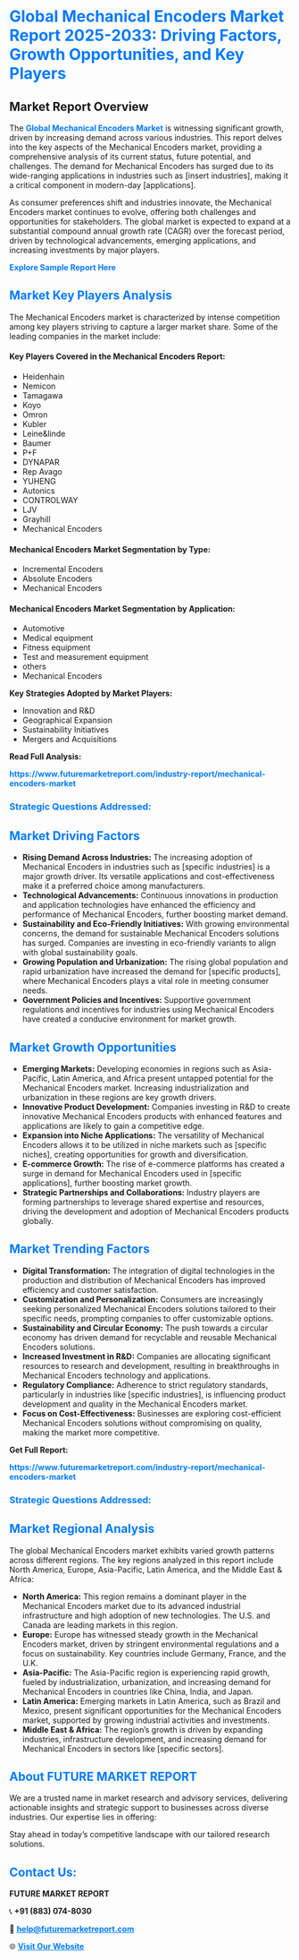 <h1 style="color: #007BFF;">Global Mechanical Encoders Market Report 2025-2033: Driving Factors, Growth Opportunities, and Key Players</h1>

<section id="overview">
<h2>Market Report Overview</h2>
<p>The <a href="https://www.futuremarketreport.com/industry-report/mechanical-encoders-market" style="color: #007BFF; text-decoration: none;"><strong>Global Mechanical Encoders Market</strong></a> is witnessing significant growth, driven by increasing demand across various industries. This report delves into the key aspects of the Mechanical Encoders market, providing a comprehensive analysis of its current status, future potential, and challenges. The demand for Mechanical Encoders has surged due to its wide-ranging applications in industries such as [insert industries], making it a critical component in modern-day [applications].</p>
<p>As consumer preferences shift and industries innovate, the Mechanical Encoders market continues to evolve, offering both challenges and opportunities for stakeholders. The global market is expected to expand at a substantial compound annual growth rate (CAGR) over the forecast period, driven by technological advancements, emerging applications, and increasing investments by major players.</p>
</section>

<section id="overview">
<p><a href="https://www.futuremarketreport.com/request-sample/reportId=110424" style="color: #007BFF; text-decoration: none;"><strong>Explore Sample Report Here</strong></a></p>
</section>

<section id="key-players">
<h2 style="color: #007BFF;">Market Key Players Analysis</h2>
<p>The Mechanical Encoders market is characterized by intense competition among key players striving to capture a larger market share. Some of the leading companies in the market include:</p>
<h4>Key Players Covered in the Mechanical Encoders Report:</h4>
<ul><li>Heidenhain</li><li>Nemicon</li><li>Tamagawa</li><li>Koyo</li><li>Omron</li><li>Kubler</li><li>Leine&amp;linde</li><li>Baumer</li><li>P+F</li><li>DYNAPAR</li><li>Rep Avago</li><li>YUHENG</li><li>Autonics</li><li>CONTROLWAY</li><li>LJV</li><li>Grayhill</li><li>Mechanical Encoders</li></ul>
<h4>Mechanical Encoders Market Segmentation by Type:</h4>
<ul><li>Incremental Encoders</li><li>Absolute Encoders</li><li>Mechanical Encoders</li></ul>

<h4>Mechanical Encoders Market Segmentation by Application:</h4>
<ul><li>Automotive</li><li>Medical equipment</li><li>Fitness equipment</li><li>Test and measurement equipment</li><li>others</li><li>Mechanical Encoders</li></ul>
<p><strong>Key Strategies Adopted by Market Players:</strong></p>
<ul>
<li>Innovation and R&D</li>
<li>Geographical Expansion</li>
<li>Sustainability Initiatives</li>
<li>Mergers and Acquisitions</li>
</ul>
</section>

<section>
<p><strong>Read Full Analysis: </strong></p><a href="https://www.futuremarketreport.com/industry-report/mechanical-encoders-market" style="color: #007BFF; text-decoration: none;"><strong>https://www.futuremarketreport.com/industry-report/mechanical-encoders-market</strong></a>
<h3 style="color: #007BFF;">Strategic Questions Addressed:</h3>
</section>

<section id="driving-factors">
<h2 style="color: #007BFF;">Market Driving Factors</h2>
<ul>
<li><strong>Rising Demand Across Industries:</strong> The increasing adoption of Mechanical Encoders in industries such as [specific industries] is a major growth driver. Its versatile applications and cost-effectiveness make it a preferred choice among manufacturers.</li>
<li><strong>Technological Advancements:</strong> Continuous innovations in production and application technologies have enhanced the efficiency and performance of Mechanical Encoders, further boosting market demand.</li>
<li><strong>Sustainability and Eco-Friendly Initiatives:</strong> With growing environmental concerns, the demand for sustainable Mechanical Encoders solutions has surged. Companies are investing in eco-friendly variants to align with global sustainability goals.</li>
<li><strong>Growing Population and Urbanization:</strong> The rising global population and rapid urbanization have increased the demand for [specific products], where Mechanical Encoders plays a vital role in meeting consumer needs.</li>
<li><strong>Government Policies and Incentives:</strong> Supportive government regulations and incentives for industries using Mechanical Encoders have created a conducive environment for market growth.</li>
</ul>
</section>

<section id="growth-opportunities">
<h2 style="color: #007BFF;">Market Growth Opportunities</h2>
<ul>
<li><strong>Emerging Markets:</strong> Developing economies in regions such as Asia-Pacific, Latin America, and Africa present untapped potential for the Mechanical Encoders market. Increasing industrialization and urbanization in these regions are key growth drivers.</li>
<li><strong>Innovative Product Development:</strong> Companies investing in R&D to create innovative Mechanical Encoders products with enhanced features and applications are likely to gain a competitive edge.</li>
<li><strong>Expansion into Niche Applications:</strong> The versatility of Mechanical Encoders allows it to be utilized in niche markets such as [specific niches], creating opportunities for growth and diversification.</li>
<li><strong>E-commerce Growth:</strong> The rise of e-commerce platforms has created a surge in demand for Mechanical Encoders used in [specific applications], further boosting market growth.</li>
<li><strong>Strategic Partnerships and Collaborations:</strong> Industry players are forming partnerships to leverage shared expertise and resources, driving the development and adoption of Mechanical Encoders products globally.</li>
</ul>
</section>

<section id="trending-factors">
<h2 style="color: #007BFF;">Market Trending Factors</h2>
<ul>
<li><strong>Digital Transformation:</strong> The integration of digital technologies in the production and distribution of Mechanical Encoders has improved efficiency and customer satisfaction.</li>
<li><strong>Customization and Personalization:</strong> Consumers are increasingly seeking personalized Mechanical Encoders solutions tailored to their specific needs, prompting companies to offer customizable options.</li>
<li><strong>Sustainability and Circular Economy:</strong> The push towards a circular economy has driven demand for recyclable and reusable Mechanical Encoders solutions.</li>
<li><strong>Increased Investment in R&D:</strong> Companies are allocating significant resources to research and development, resulting in breakthroughs in Mechanical Encoders technology and applications.</li>
<li><strong>Regulatory Compliance:</strong> Adherence to strict regulatory standards, particularly in industries like [specific industries], is influencing product development and quality in the Mechanical Encoders market.</li>
<li><strong>Focus on Cost-Effectiveness:</strong> Businesses are exploring cost-efficient Mechanical Encoders solutions without compromising on quality, making the market more competitive.</li>
</ul>
</section>

<section>
<p><strong>Get Full Report: </strong></p><a href="https://www.futuremarketreport.com/industry-report/mechanical-encoders-market" style="color: #007BFF; text-decoration: none;"><strong>https://www.futuremarketreport.com/industry-report/mechanical-encoders-market</strong></a>
<h3 style="color: #007BFF;">Strategic Questions Addressed:</h3>
</section>


<section id="regional-analysis">
<h2 style="color: #007BFF;">Market Regional Analysis</h2>
<p>The global Mechanical Encoders market exhibits varied growth patterns across different regions. The key regions analyzed in this report include North America, Europe, Asia-Pacific, Latin America, and the Middle East & Africa:</p>
<ul>
<li><strong>North America:</strong> This region remains a dominant player in the Mechanical Encoders market due to its advanced industrial infrastructure and high adoption of new technologies. The U.S. and Canada are leading markets in this region.</li>
<li><strong>Europe:</strong> Europe has witnessed steady growth in the Mechanical Encoders market, driven by stringent environmental regulations and a focus on sustainability. Key countries include Germany, France, and the U.K.</li>
<li><strong>Asia-Pacific:</strong> The Asia-Pacific region is experiencing rapid growth, fueled by industrialization, urbanization, and increasing demand for Mechanical Encoders in countries like China, India, and Japan.</li>
<li><strong>Latin America:</strong> Emerging markets in Latin America, such as Brazil and Mexico, present significant opportunities for the Mechanical Encoders market, supported by growing industrial activities and investments.</li>
<li><strong>Middle East & Africa:</strong> The region’s growth is driven by expanding industries, infrastructure development, and increasing demand for Mechanical Encoders in sectors like [specific sectors].</li>
</ul>
</section>

<footer>
<h2 style="color: #007BFF;">About FUTURE MARKET REPORT</h2>
<p>We are a trusted name in market research and advisory services, delivering actionable insights and strategic support to businesses across diverse industries. Our expertise lies in offering:</p>

<p>Stay ahead in today’s competitive landscape with our tailored research solutions.</p>

<h2 style="color: #007BFF;">Contact Us:</h2>
<p><strong>FUTURE MARKET REPORT</strong></p>
<p>📞 <strong>+91 (883) 074-8030</strong></p>
<p>📧 <strong><a href="mailto:help@futuremarketreport.com" style="color: #007BFF;">help@futuremarketreport.com</a></strong></p>
<p>🌐 <strong><a href="https://www.futuremarketreport.com/" style="color: #007BFF;">Visit Our Website</a></strong></p>
</footer>